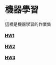 # 機器學習
這裡是機器學習的作業集
#### [HW1](https://github.com/Yu-TingTseng/MyLearningTrip/blob/master/%E6%A9%9F%E5%99%A8%E5%AD%B8%E7%BF%92/%E5%B7%A8%E8%B3%873A-%E6%9B%BE%E9%88%BA%E5%A9%B7-%E4%BD%9C%E6%A5%AD1.ipynb)
#### [HW2](https://github.com/Yu-TingTseng/MyLearningTrip/blob/master/%E6%A9%9F%E5%99%A8%E5%AD%B8%E7%BF%92/%E5%B7%A8%E8%B3%87%E4%B8%89A-06170134-%E6%9B%BE%E9%88%BA%E5%A9%B7-HW2.ipynb)
#### [HW3](https://github.com/Yu-TingTseng/MyLearningTrip/blob/master/%E6%A9%9F%E5%99%A8%E5%AD%B8%E7%BF%92/HW3-%E5%B7%A8%E8%B3%873A-%E6%9B%BE%E9%88%BA%E5%A9%B7.ipynb)
